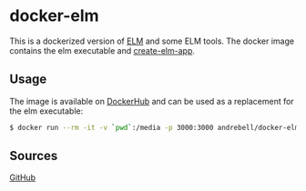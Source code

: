 # docker-elm

This is a dockerized version of [ELM](https://elm-lang.org) and some ELM tools.
The docker image contains the elm executable and [create-elm-app](https://github.com/halfzebra/create-elm-app).

## Usage

The image is available on [DockerHub](https://hub.docker.com) and can be used as a replacement for the elm executable:

```bash
$ docker run --rm -it -v `pwd`:/media -p 3000:3000 andrebell/docker-elm elm
```

## Sources

[GitHub](https://github.com/andrebell/docker-elm)
